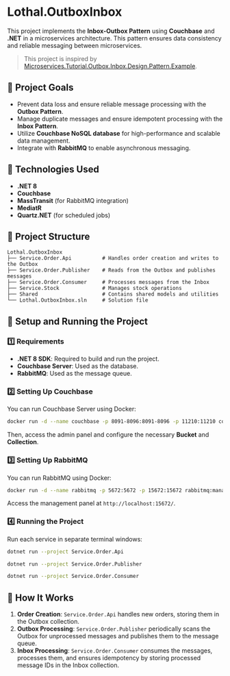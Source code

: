 # Lothal.OutboxInbox

This project implements the **Inbox-Outbox Pattern** using **Couchbase** and **.NET** in a microservices architecture. This pattern ensures data consistency and reliable messaging between microservices.

> This project is inspired by [Microservices.Tutorial.Outbox.Inbox.Design.Pattern.Example](https://github.com/gncyyldz/Microservices.Tutorial.Outbox.Inbox.Design.Pattern.Example). 

## 📌 Project Goals

- Prevent data loss and ensure reliable message processing with the **Outbox Pattern**.
- Manage duplicate messages and ensure idempotent processing with the **Inbox Pattern**.
- Utilize **Couchbase NoSQL database** for high-performance and scalable data management.
- Integrate with **RabbitMQ** to enable asynchronous messaging.

## 🚀 Technologies Used

- **.NET 8**
- **Couchbase**
- **MassTransit** (for RabbitMQ integration)
- **MediatR**
- **Quartz.NET** (for scheduled jobs)

## 📂 Project Structure

```plaintext
Lothal.OutboxInbox
├── Service.Order.Api          # Handles order creation and writes to the Outbox
├── Service.Order.Publisher    # Reads from the Outbox and publishes messages
├── Service.Order.Consumer     # Processes messages from the Inbox
├── Service.Stock              # Manages stock operations
├── Shared                     # Contains shared models and utilities
└── Lothal.OutboxInbox.sln     # Solution file
```

## 🔧 Setup and Running the Project

### 1️⃣ Requirements

- **.NET 8 SDK**: Required to build and run the project.
- **Couchbase Server**: Used as the database.
- **RabbitMQ**: Used as the message queue.

### 2️⃣ Setting Up Couchbase

You can run Couchbase Server using Docker:

```bash
docker run -d --name couchbase -p 8091-8096:8091-8096 -p 11210:11210 couchbase
```

Then, access the admin panel and configure the necessary **Bucket** and **Collection**.

### 3️⃣ Setting Up RabbitMQ

You can run RabbitMQ using Docker:

```bash
docker run -d --name rabbitmq -p 5672:5672 -p 15672:15672 rabbitmq:management
```

Access the management panel at `http://localhost:15672/`.

### 4️⃣ Running the Project

Run each service in separate terminal windows:

```bash
dotnet run --project Service.Order.Api
```

```bash
dotnet run --project Service.Order.Publisher
```

```bash
dotnet run --project Service.Order.Consumer
```

## 📌 How It Works

1. **Order Creation**: `Service.Order.Api` handles new orders, storing them in the Outbox collection.
2. **Outbox Processing**: `Service.Order.Publisher` periodically scans the Outbox for unprocessed messages and publishes them to the message queue.
3. **Inbox Processing**: `Service.Order.Consumer` consumes the messages, processes them, and ensures idempotency by storing processed message IDs in the Inbox collection.

